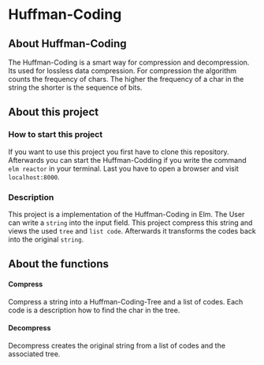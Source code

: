 # Huffman-Coding

## About Huffman-Coding

The Huffman-Coding is a smart way for compression and decompression.
Its used for lossless data compression.
For compression the algorithm counts the frequency of chars.
The higher the frequency of a char in the string the shorter is the sequence of bits.

## About this project

### How to start this project

If you want to use this project you first have to clone this repository.
Afterwards you can start the Huffman-Codding if you write the command `elm reactor` in your terminal.
Last you have to open a browser and visit `localhost:8000`.

### Description

This project is a implementation of the Huffman-Coding in Elm.
The User can write a `string` into the input field.
This project compress this string and views the used `tree` and `list code`.
Afterwards it transforms the codes back into the original `string`.

## About the functions

#### Compress
Compress a string into a Huffman-Coding-Tree and a list of codes.
Each code is a description how to find the char in the tree.

#### Decompress
Decompress creates the original string from a list of codes and the associated tree.